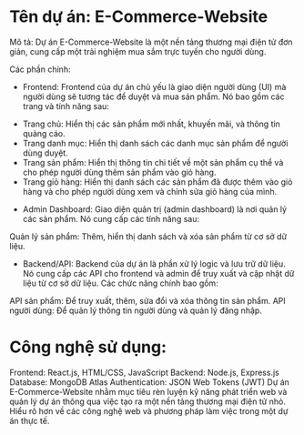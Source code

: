 # Tên dự án: E-Commerce-Website

Mô tả: Dự án E-Commerce-Website là một nền tảng thương mại điện tử đơn giản, cung cấp một trải nghiệm mua sắm trực tuyến cho người dùng.

Các phần chính:

- Frontend: Frontend của dự án chủ yếu là giao diện người dùng (UI) mà người dùng sẽ tương tác để duyệt và mua sản phẩm. Nó bao gồm các trang và tính năng sau:

* Trang chủ: Hiển thị các sản phẩm mới nhất, khuyến mãi, và thông tin quảng cáo.
* Trang danh mục: Hiển thị danh sách các danh mục sản phẩm để người dùng duyệt.
* Trang sản phẩm: Hiển thị thông tin chi tiết về một sản phẩm cụ thể và cho phép người dùng thêm sản phẩm vào giỏ hàng.
* Trang giỏ hàng: Hiển thị danh sách các sản phẩm đã được thêm vào giỏ hàng và cho phép người dùng xem và chỉnh sửa giỏ hàng của mình.

- Admin Dashboard: Giao diện quản trị (admin dashboard) là nơi quản lý các sản phẩm. Nó cung cấp các tính năng sau:

Quản lý sản phẩm: Thêm, hiển thị danh sách và xóa sản phẩm từ cơ sở dữ liệu.

- Backend/API: Backend của dự án là phần xử lý logic và lưu trữ dữ liệu. Nó cung cấp các API cho frontend và admin để truy xuất và cập nhật dữ liệu từ cơ sở dữ liệu. Các chức năng chính bao gồm:

API sản phẩm: Để truy xuất, thêm, sửa đổi và xóa thông tin sản phẩm.
API người dùng: Để quản lý thông tin người dùng và quản lý đăng nhập.

# Công nghệ sử dụng:

Frontend: React.js, HTML/CSS, JavaScript
Backend: Node.js, Express.js
Database: MongoDB Atlas
Authentication: JSON Web Tokens (JWT)
Dự án E-Commerce-Website nhằm mục tiêu rèn luyện kỹ năng phát triển web và quản lý dự án thông qua việc tạo ra một nền tảng thương mại điện tử nhỏ. Hiểu rõ hơn về các công nghệ web và phương pháp làm việc trong một dự án thực tế.
